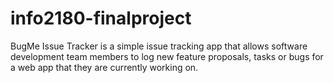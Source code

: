 # info2180-finalproject
BugMe Issue Tracker is a simple issue tracking app that allows software development team members to log new feature proposals, tasks or bugs for a web app that they are currently working on.
